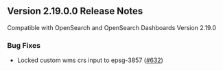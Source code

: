 ## Version 2.19.0.0 Release Notes
Compatible with OpenSearch and OpenSearch Dashboards Version 2.19.0

### Bug Fixes
* Locked custom wms crs input to epsg-3857 ([#632](https://github.com/opensearch-project/dashboards-maps/pull/632))
